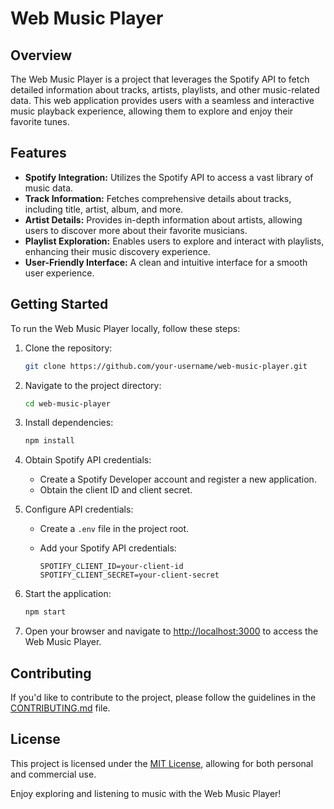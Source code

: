 # Web Music Player

## Overview

The Web Music Player is a project that leverages the Spotify API to fetch detailed information about tracks, artists, playlists, and other music-related data. This web application provides users with a seamless and interactive music playback experience, allowing them to explore and enjoy their favorite tunes.

## Features

- **Spotify Integration:** Utilizes the Spotify API to access a vast library of music data.
- **Track Information:** Fetches comprehensive details about tracks, including title, artist, album, and more.
- **Artist Details:** Provides in-depth information about artists, allowing users to discover more about their favorite musicians.
- **Playlist Exploration:** Enables users to explore and interact with playlists, enhancing their music discovery experience.
- **User-Friendly Interface:** A clean and intuitive interface for a smooth user experience.

## Getting Started

To run the Web Music Player locally, follow these steps:

1. Clone the repository:

   ```bash
   git clone https://github.com/your-username/web-music-player.git
   ```

2. Navigate to the project directory:

   ```bash
   cd web-music-player
   ```

3. Install dependencies:

   ```bash
   npm install
   ```

4. Obtain Spotify API credentials:

   - Create a Spotify Developer account and register a new application.
   - Obtain the client ID and client secret.

5. Configure API credentials:

   - Create a `.env` file in the project root.
   - Add your Spotify API credentials:

     ```env
     SPOTIFY_CLIENT_ID=your-client-id
     SPOTIFY_CLIENT_SECRET=your-client-secret
     ```

6. Start the application:

   ```bash
   npm start
   ```

7. Open your browser and navigate to [http://localhost:3000](http://localhost:3000) to access the Web Music Player.

## Contributing

If you'd like to contribute to the project, please follow the guidelines in the [CONTRIBUTING.md](CONTRIBUTING.md) file.

## License

This project is licensed under the [MIT License](LICENSE), allowing for both personal and commercial use.

Enjoy exploring and listening to music with the Web Music Player!